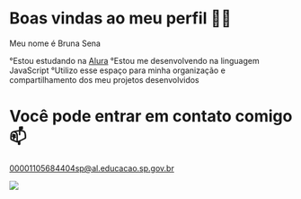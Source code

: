 # Boas vindas ao meu perfil 💙💙

Meu nome é Bruna Sena

°Estou estudando na [Alura](https://www.alura.com.br)
°Estou me desenvolvendo na linguagem JavaScript
°Utilizo esse espaço para minha organização e compartilhamento dos meu projetos desenvolvidos

# Você pode entrar em contato comigo 📫

00001105684404sp@al.educacao.sp.gov.br

![](https://tenor.com/gsO7BvCft0w.gif)
